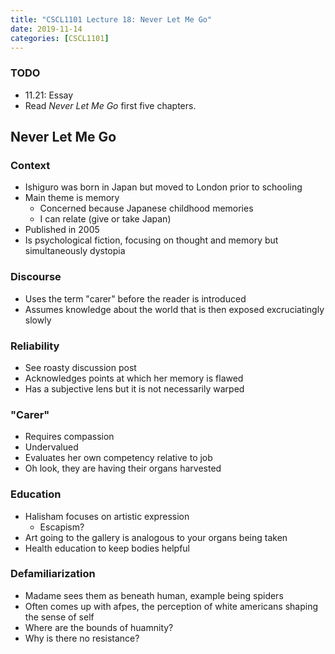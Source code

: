```yaml
---
title: "CSCL1101 Lecture 18: Never Let Me Go"
date: 2019-11-14
categories: [CSCL1101]
---
```


### TODO

- 11.21: Essay 
- Read *Never Let Me Go* first five chapters.

## Never Let Me Go

### Context

- Ishiguro was born in Japan but moved to London prior to schooling
- Main theme is memory
    - Concerned because Japanese childhood memories
    - I can relate (give or take Japan)
- Published in 2005
- Is psychological fiction, focusing on thought and memory but simultaneously dystopia

### Discourse

- Uses the term "carer" before the reader is introduced
- Assumes knowledge about the world that is then exposed excruciatingly slowly

### Reliability

- See roasty discussion post
- Acknowledges points at which her memory is flawed
- Has a subjective lens but it is not necessarily warped

### "Carer"

- Requires compassion
- Undervalued
- Evaluates her own competency relative to job
- Oh look, they are having their organs harvested

### Education

- Halisham focuses on artistic expression
    - Escapism?
- Art going to the gallery is analogous to your organs being taken
- Health education to keep bodies helpful

### Defamiliarization

- Madame sees them as beneath human, example being spiders
- Often comes up with afpes, the perception of white americans shaping the sense of self
- Where are the bounds of huamnity?
- Why is there no resistance?